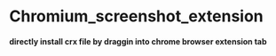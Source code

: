 # Chromium_screenshot_extension
#### directly install crx file by draggin into chrome browser extension tab

